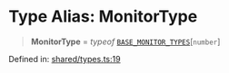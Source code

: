 # Type Alias: MonitorType

> **MonitorType** = *typeof* [`BASE_MONITOR_TYPES`](../variables/BASE_MONITOR_TYPES.md)\[`number`\]

Defined in: [shared/types.ts:19](https://github.com/Nick2bad4u/Uptime-Watcher/blob/2a45eeb1723f8f7089001af2c92aa07d82dfe7e4/shared/types.ts#L19)
